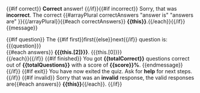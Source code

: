 {{#if correct}} __Correct__ answer! {{/if}}{{#if incorrect}} Sorry, that was __incorrect__. The correct {{#arrayPlural correctAnswers "answer is" "answers are" }}{{/arrayPlural}}{{#each correctAnswers}} __{{this}}__.{{/each}}{{/if}} {{message}}  

{{#if question}} The {{#if first}}first{{else}}next{{/if}} question is: {{{question}}}  
{{#each answers}}
__{{{this.[2]}}}__. {{{this.[0]}}}  
{{/each}}{{/if}}
{{#if finished}} You got __{{totalCorrect}}__ questions correct out of __{{totalQuestions}}__ with a score of __{{score}}%__. {{endmessage}}{{/if}}
{{#if exit}}
You have now exited the quiz. Ask for __help__ for next steps.
{{/if}}
{{#if invalid}}
Sorry that was an __invalid__ response, the valid responses are{{#each answers}} __{{this}}__{{/each}}.
{{/if}}
